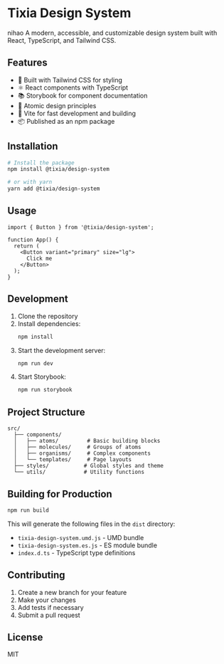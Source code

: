 # Tixia Design System
nihao 
A modern, accessible, and customizable design system built with React, TypeScript, and Tailwind CSS.

## Features

- 🎨 Built with Tailwind CSS for styling
- ⚛️ React components with TypeScript
- 📚 Storybook for component documentation
- 🎯 Atomic design principles
- 🚀 Vite for fast development and building
- 📦 Published as an npm package

## Installation

```bash
# Install the package
npm install @tixia/design-system

# or with yarn
yarn add @tixia/design-system
```

## Usage

```tsx
import { Button } from '@tixia/design-system';

function App() {
  return (
    <Button variant="primary" size="lg">
      Click me
    </Button>
  );
}
```

## Development

1. Clone the repository
2. Install dependencies:
   ```bash
   npm install
   ```
3. Start the development server:
   ```bash
   npm run dev
   ```
4. Start Storybook:
   ```bash
   npm run storybook
   ```

## Project Structure

```
src/
  ├── components/
  │   ├── atoms/         # Basic building blocks
  │   ├── molecules/     # Groups of atoms
  │   ├── organisms/     # Complex components
  │   └── templates/     # Page layouts
  ├── styles/           # Global styles and theme
  └── utils/            # Utility functions
```

## Building for Production

```bash
npm run build
```

This will generate the following files in the `dist` directory:
- `tixia-design-system.umd.js` - UMD bundle
- `tixia-design-system.es.js` - ES module bundle
- `index.d.ts` - TypeScript type definitions

## Contributing

1. Create a new branch for your feature
2. Make your changes
3. Add tests if necessary
4. Submit a pull request

## License

MIT 